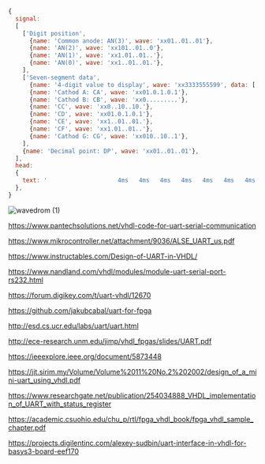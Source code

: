 ``` javascript
{
  signal:
  [
    ['Digit position',
      {name: 'Common anode: AN(3)', wave: 'xx01..01..01'},
      {name: 'AN(2)', wave: 'xx101..01..0'},
      {name: 'AN(1)', wave: 'xx1.01..01..'},
      {name: 'AN(0)', wave: 'xx1..01..01.'},
    ],
    ['Seven-segment data',
      {name: '4-digit value to display', wave: 'xx3333555599', data: ['3','1','4','2','3','1','4','2','3','1']},
      {name: 'Cathod A: CA', wave: 'xx01.0.1.0.1'},
      {name: 'Cathod B: CB', wave: 'xx0.........'},
      {name: 'CC', wave: 'xx0..10..10.'},
      {name: 'CD', wave: 'xx01.0.1.0.1'},
      {name: 'CE', wave: 'xx1..01..01.'},
      {name: 'CF', wave: 'xx1.01..01..'},
      {name: 'Cathod G: CG', wave: 'xx010..10..1'},
    ],
    {name: 'Decimal point: DP', wave: 'xx01..01..01'},
  ],
  head:
  {
    text: '                    4ms   4ms   4ms   4ms   4ms   4ms   4ms   4ms   4ms   4ms',
  },
}
```


![wavedrom (1)](https://user-images.githubusercontent.com/99763701/160439473-696d0585-07f0-47c6-8533-918b160edec0.png)

https://www.pantechsolutions.net/vhdl-code-for-uart-serial-communication

https://www.mikrocontroller.net/attachment/9036/ALSE_UART_us.pdf

https://www.instructables.com/Design-of-UART-in-VHDL/

https://www.nandland.com/vhdl/modules/module-uart-serial-port-rs232.html

https://forum.digikey.com/t/uart-vhdl/12670

https://github.com/jakubcabal/uart-for-fpga

http://esd.cs.ucr.edu/labs/uart/uart.html

http://ece-research.unm.edu/jimp/vhdl_fpgas/slides/UART.pdf

https://ieeexplore.ieee.org/document/5873448

https://jit.sirim.my/Volume/Volume%2011%20No.2%202002/design_of_a_mini-uart_using_vhdl.pdf

https://www.researchgate.net/publication/254034888_VHDL_implementation_of_UART_with_status_register

https://academic.csuohio.edu/chu_p/rtl/fpga_vhdl_book/fpga_vhdl_sample_chapter.pdf

https://projects.digilentinc.com/alexey-sudbin/uart-interface-in-vhdl-for-basys3-board-eef170

